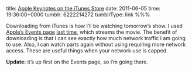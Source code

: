title: [Apple Keynotes on the iTunes Store](http://itunes.apple.com/gb/podcast/apple-keynotes/id275834665)
date: 2011-06-05
time: 19:36:00+0000
tumblr: 6222214272
tumblrType: link
%%%

Downloading from iTunes is how I’ll be watching tomorrow’s show. I used [Apple’s Events page][AE] [last time][LT], which streams the movie. The benefit of downloading is that I can see exactly how much network traffic I am going to use. Also, I can watch parts again without using requiring more network access. These are useful things when your network use is capped. 

**Update:** it’s up first on the Events page, so I’m going there. 

[LT]: /post/3601724580
[AE]: http://www.apple.com/apple-events/
